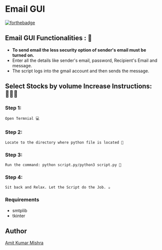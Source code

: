 # <b>Email GUI</b>

[![forthebadge](https://forthebadge.com/images/badges/made-with-python.svg)](https://forthebadge.com)

## Email GUI Functionalities : 🚀

- **To send email the less security option of sender's email must be turned on.**
- Enter all the details like sender's email, password, Recipient's Email and message.
- The script logs into the gmail account and then sends the message.

## Select Stocks by volume Increase Instructions: 👨🏻‍💻

### Step 1:

    Open Termnial 💻

### Step 2:

    Locate to the directory where python file is located 📂

### Step 3:

    Run the command: python script.py/python3 script.py 🧐

### Step 4:

    Sit back and Relax. Let the Script do the Job. ☕

### Requirements

- smtplib
- tkinter
    
## Author
   
[Amit Kumar Mishra](https://github.com/Amit366)

